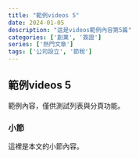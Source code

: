 ```yaml
---
title: "範例videos 5"
date: 2024-01-05
description: "這是videos範例內容第5篇"
categories: ['創業', '簽證']
series: ['熱門文章']
tags: ['公司設立', '節稅']
---
```


## 範例videos 5

範例內容，僅供測試列表與分頁功能。

### 小節
這裡是本文的小節內容。